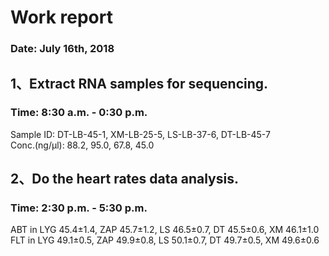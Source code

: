 # Work report 
### Date: July 16th, 2018
## 1、Extract RNA samples for sequencing.
### Time: 8:30 a.m. - 0:30 p.m.
  Sample ID: DT-LB-45-1, XM-LB-25-5, LS-LB-37-6, DT-LB-45-7  
  Conc.(ng/μl): 88.2, 95.0, 67.8, 45.0
## 2、Do the heart rates data analysis.
### Time: 2:30 p.m. - 5:30 p.m.
  ABT in LYG 45.4±1.4, ZAP 45.7±1.2, LS 46.5±0.7, DT 45.5±0.6, XM 46.1±1.0  
  FLT in LYG 49.1±0.5, ZAP 49.9±0.8, LS 50.1±0.7, DT 49.7±0.5, XM 49.6±0.6
